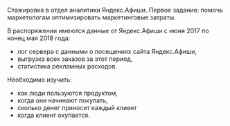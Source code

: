 Стажировка в отдел аналитики Яндекс.Афиши. Первое задание: помочь маркетологам оптимизировать маркетинговые затраты.  

В распоряжении имеются данные от Яндекс.Афиши с июня 2017 по конец мая 2018 года:
* лог сервера с данными о посещениях сайта Яндекс.Афиши,
* выгрузка всех заказов за этот период,
* статистика рекламных расходов. 

Необходимо изучить:
* как люди пользуются продуктом,
* когда они начинают покупать,
* сколько денег приносит каждый клиент
* когда клиент окупается.
